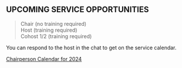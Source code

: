 ## UPCOMING SERVICE OPPORTUNITIES
>Chair (no training required)  
Host (training required)  
Cohost 1/2 (training required)  

You can respond to the host in the chat to get on the service calendar.

[Chairperson Calendar for 2024](https://docs.google.com/spreadsheets/d/15lXYCr-XECr4AejjEqGlYOl8lVYBELNw2GV7XN748q0/edit)
